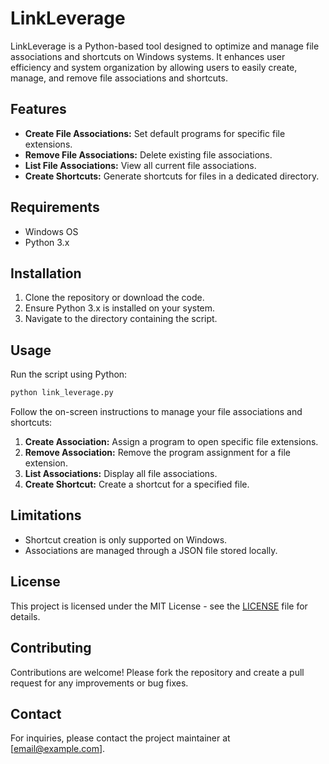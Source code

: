 # LinkLeverage

LinkLeverage is a Python-based tool designed to optimize and manage file associations and shortcuts on Windows systems. It enhances user efficiency and system organization by allowing users to easily create, manage, and remove file associations and shortcuts.

## Features

- **Create File Associations:** Set default programs for specific file extensions.
- **Remove File Associations:** Delete existing file associations.
- **List File Associations:** View all current file associations.
- **Create Shortcuts:** Generate shortcuts for files in a dedicated directory.

## Requirements

- Windows OS
- Python 3.x

## Installation

1. Clone the repository or download the code.
2. Ensure Python 3.x is installed on your system.
3. Navigate to the directory containing the script.

## Usage

Run the script using Python:

```bash
python link_leverage.py
```

Follow the on-screen instructions to manage your file associations and shortcuts:

1. **Create Association:** Assign a program to open specific file extensions.
2. **Remove Association:** Remove the program assignment for a file extension.
3. **List Associations:** Display all file associations.
4. **Create Shortcut:** Create a shortcut for a specified file.

## Limitations

- Shortcut creation is only supported on Windows.
- Associations are managed through a JSON file stored locally.

## License

This project is licensed under the MIT License - see the [LICENSE](LICENSE) file for details.

## Contributing

Contributions are welcome! Please fork the repository and create a pull request for any improvements or bug fixes.

## Contact

For inquiries, please contact the project maintainer at [email@example.com].